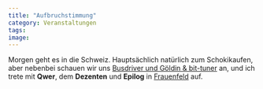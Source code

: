 ```yaml
---
title: "Aufbruchstimmung"
category: Veranstaltungen
tags: 
image: 
---
```


Morgen geht es in die Schweiz. Hauptsächlich natürlich zum Schokikaufen, aber nebenbei schauen wir uns [Busdriver und Göldin & bit-tuner](http://www.palace.sg/10.04.2009/BUSDRIVER+USA+br+SUPPPORT+BIT+TUNER+DJ+GOeLDIN/35814) an, und ich trete mit **Qwer**, dem **Dezenten** und **Epilog** in [Frauenfeld](http://www.kaff.ch/agenda.php) auf.